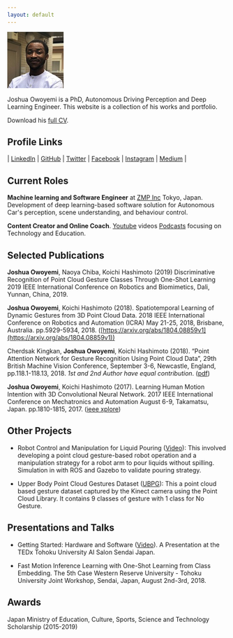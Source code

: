 ```yaml
---
layout: default
---
```


![Octocat](./storage/avatar_square_small.jpg)

Joshua Owoyemi is a PhD, Autonomous Driving Perception and Deep Learning Engineer. This website is a collection of his works and portfolio.

Download his [full CV](./storage/joshua_owoyemi_full_cv.pdf).

## Profile Links

| [LinkedIn](https://www.linkedin.com/in/joshua-owoyemi/) | [GitHub](https://github.com/toluwajosh) | [Twitter](https://twitter.com/toluwajosh) | [Facebook](https://www.facebook.com/toluwajosh) | [Instagram](https://www.instagram.com/toluwajosh/) | [Medium](https://medium.com/@tjosh.owoyemi) |

## Current Roles

**Machine learning and Software Engineer** at [ZMP Inc](https://www.zmp.co.jp/) Tokyo, Japan. Development of deep learning-based software solution for Autonomous Car's perception, scene understanding, and behaviour control.

**Content Creator and Online Coach**. [Youtube](https://www.youtube.com/channel/UCdNgkkleUb_npdGLgzzh_2g) videos [Podcasts](https://anchor.fm/joshua-owoyemi) focusing on Technology and Education.

<!-- See past roles.. -->

## Selected Publications

**Joshua Owoyemi**, Naoya Chiba, Koichi Hashimoto (2019) Discriminative Recognition of Point Cloud Gesture Classes Through One-Shot Learning 2019 IEEE International Conference on Robotics and Biomimetics, Dali, Yunnan, China, 2019.

**Joshua Owoyemi**, Koichi Hashimoto (2018). Spatiotemporal Learning of Dynamic Gestures from 3D Point Cloud Data. 2018 IEEE International Conference on Robotics and Automation (ICRA) May 21-25, 2018, Brisbane, Australia. pp.5929-5934, 2018. ([https://arxiv.org/abs/1804.08859v1](https://arxiv.org/abs/1804.08859v1))

Cherdsak Kingkan, **Joshua Owoyemi**, Koichi Hashimoto (2018). “Point Attention Network for Gesture Recognition Using Point Cloud Data”, 29th British Machine Vision Conference, September 3-6, Newcastle, England, pp.118.1-118.13, 2018. *1st and 2nd Author have equal contribution*. ([pdf](http://bmvc2018.org/contents/papers/0427.pdf))

**Joshua Owoyemi**, Koichi Hashimoto (2017). Learning Human Motion Intention with 3D Convolutional Neural Network. 2017 IEEE International Conference on Mechatronics and Automation August 6-9, Takamatsu, Japan. pp.1810-1815, 2017. ([ieee xplore](https://ieeexplore.ieee.org/document/8016092))

## Other Projects

* Robot Control and Manipulation for Liquid Pouring ([Video](https://youtu.be/oCoAv5VNHO0)): This involved developing a point cloud gesture-based robot operation and a manipulation strategy for a robot arm to pour liquids without spilling. Simulation in with ROS and Gazebo to validate pouring strategy.

* Upper Body Point Cloud Gestures Dataset ([UBPG](https://github.com/toluwajosh/ubpg)): This a point cloud based gesture dataset captured by the Kinect camera using the Point Cloud Library. It contains 9 classes of gesture with 1 class for No Gesture.

<!-- See more.. -->

## Presentations and Talks

* Getting Started: Hardware and Software ([Video](https://youtu.be/6hkSMOQQBrE)). A Presentation at the TEDx Tohoku University AI Salon Sendai Japan.

* Fast Motion Inference Learning with One-Shot Learning from Class Embedding. The 5th Case Western Reserve University - Tohoku University Joint Workshop, Sendai, Japan, August 2nd-3rd, 2018.

## Awards

Japan Ministry of Education, Culture, Sports, Science and Technology Scholarship (2015-2019)
